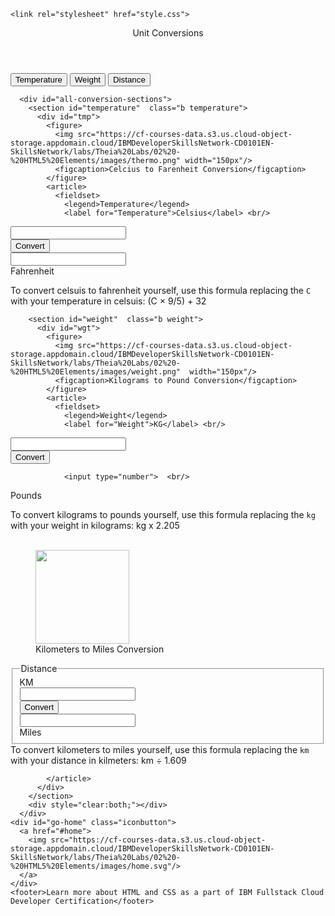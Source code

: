 <!DOCTYPE html>
<html lang="en">
  <head>
    
    <link rel="stylesheet" href="style.css">
  </head>
  <body>
      <section id="home">
        <header>
          Unit Conversions
        </header>
        <nav>
          <div class="topdiv">
            <a href="#temperature"><button  class="topmenu">Temperature</button></a>
            <a href="#weight"><button  class="topmenu">Weight</button></a>
            <a href="#distance"><button  class="topmenu">Distance</button></a>
          </div>
        </nav>
      </section>    
      <div style="clear:both;"></div>
     
      <div id="all-conversion-sections">
        <section id="temperature"  class="b temperature">
          <div id="tmp">
            <figure>
              <img src="https://cf-courses-data.s3.us.cloud-object-storage.appdomain.cloud/IBMDeveloperSkillsNetwork-CD0101EN-SkillsNetwork/labs/Theia%20Labs/02%20-%20HTML5%20Elements/images/thermo.png" width="150px"/>
              <figcaption>Celcius to Farenheit Conversion</figcaption>
            </figure>
            <article> 
              <fieldset>
                <legend>Temperature</legend>
                <label for="Temperature">Celsius</label> <br/>
 <input type="number" id="c"> <br/>
                <button id="temperature"> Convert </button> <br/>
                <input type="number" id="f"> <br/>
 <label for="Temperature">Fahrenheit</label>
              </fieldset>
              <aside>
                To convert celsuis to fahrenheit yourself, use this formula replacing the `C` with your temperature in celsuis: (C × 9/5) + 32
              </aside>
            </article>
          </div>
        </section>
        <div style="clear:both;"></div>
      
        <section id="weight"  class="b weight">          
          <div id="wgt">
            <figure>
              <img src="https://cf-courses-data.s3.us.cloud-object-storage.appdomain.cloud/IBMDeveloperSkillsNetwork-CD0101EN-SkillsNetwork/labs/Theia%20Labs/02%20-%20HTML5%20Elements/images/weight.png"  width="150px"/>
              <figcaption>Kilograms to Pound Conversion</figcaption>
            </figure>
            <article>
              <fieldset>
                <legend>Weight</legend>
                <label for="Weight">KG</label> <br/>
 <input type="number"> <br/>
                <button id="weight"> Convert </button>  <br/>
 
                <input type="number">  <br/>
  <label for="Weight">Pounds</label>    
              </fieldset>
              <aside>
                To convert kilograms to pounds yourself, use this formula replacing the `kg` with your weight in kilograms: kg x 2.205
              </aside>      
            </article>
          </div>
        </section>
        <div style="clear:both;"></div>
        <section id="distance"  class="b distance">
          <div id="dst">
            <figure>
              <img src="https://cf-courses-data.s3.us.cloud-object-storage.appdomain.cloud/IBMDeveloperSkillsNetwork-CD0101EN-SkillsNetwork/labs/Theia%20Labs/02%20-%20HTML5%20Elements/images/speedo.png"  width="150px"/>
              <figcaption>Kilometers to Miles Conversion</figcaption>
            </figure>
            <article>
              <fieldset>
                <legend>Distance</legend>
                  <label for="Distance">KM</label> <br/>
 <input type="number">  <br/>
                  <button id="distance"> Convert </button> <br/>
                  <input type="number">  <br/>
  <label for="Distance">Miles</label>
              </fieldset>
              <aside>
                To convert kilometers to miles yourself, use this formula replacing the `km` with your distance in kilmeters: km &divide; 1.609
              </aside>
    
            </article>
          </div>
        </section>
        <div style="clear:both;"></div>
      </div>
    <div id="go-home" class="iconbutton">
      <a href="#home">
        <img src="https://cf-courses-data.s3.us.cloud-object-storage.appdomain.cloud/IBMDeveloperSkillsNetwork-CD0101EN-SkillsNetwork/labs/Theia%20Labs/02%20-%20HTML5%20Elements/images/home.svg"/>
      </a>
    </div>
    <footer>Learn more about HTML and CSS as a part of IBM Fullstack Cloud Developer Certification</footer>
  </body>
</html>
